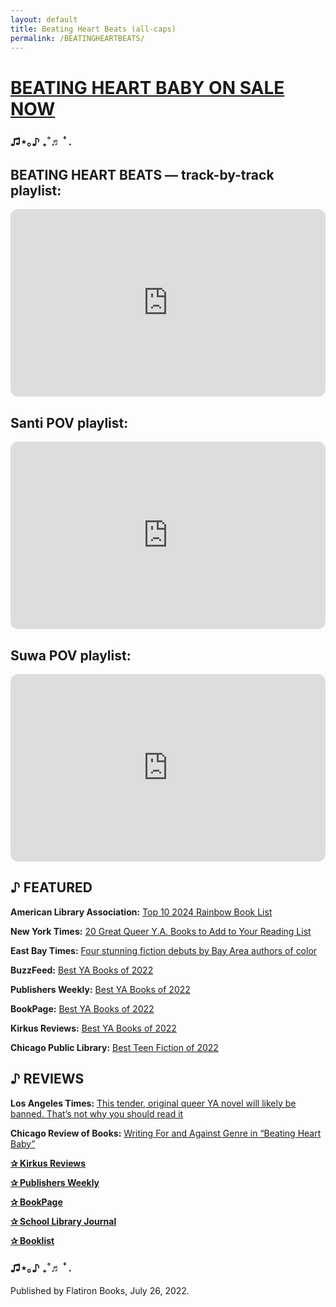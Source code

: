 ```yaml
---
layout: default
title: Beating Heart Beats (all-caps)
permalink: /BEATINGHEARTBEATS/
---
```


<h1><a href="https://us.macmillan.com/books/9781250819093/beatingheartbaby" target="_blank">BEATING HEART BABY ON SALE NOW</a></h1>

<h3>♫⋆｡♪ ₊˚♬ ﾟ.</h3>

<h2><strong>BEATING HEART BEATS — track-by-track playlist:</strong></h2>

<iframe style="border-radius:12px" src="https://open.spotify.com/embed/playlist/4w0bYbL6aYVixe75yrkESZ?utm_source=generator" width="100%" height="300" frameBorder="0" allowfullscreen="" allow="autoplay; clipboard-write; encrypted-media; fullscreen; picture-in-picture"></iframe>

<h2><strong>Santi POV playlist:</strong></h2>

<iframe style="border-radius:12px" src="https://open.spotify.com/embed/playlist/20zlebabpjznlQTzxnVMkA?utm_source=generator&theme=0" width="100%" height="300" frameBorder="0" allowfullscreen="" allow="autoplay; clipboard-write; encrypted-media; fullscreen; picture-in-picture"></iframe>

<h2><strong>Suwa POV playlist:</strong></h2>

<iframe style="border-radius:12px" src="https://open.spotify.com/embed/playlist/4stG8gBgnPcezEImbaJM9z?utm_source=generator&theme=0" width="100%" height="300" frameBorder="0" allowfullscreen="" allow="autoplay; clipboard-write; encrypted-media; fullscreen; picture-in-picture"></iframe>

<h2>♪ <strong>FEATURED</strong></h2>

<b>American Library Association:</b> <a href="https://drive.google.com/file/d/1i7HyCpYb4NMGtdxn0ImOAK3XsiiwON7b/view">Top 10 2024 Rainbow Book List</a>

<b>New York Times:</b> <a href="https://t.umblr.com/redirect?z=https%3A%2F%2Fwww.nytimes.com%2F2023%2F06%2F15%2Fbooks%2Freview%2Flgbtq-ya-books-authors.html&amp;t=ZjlhNTRiYTMxZjBlNWRjZTlmMDBlOGNjODA4NTE2NzFmOWY2NGEyYixkYjY4ZDQxMzJkY2ZiZGUwZDg4MTdlN2JhNDkyNDExMThmYjI5NjA5&amp;ts=1711079487">20 Great Queer Y.A. Books to Add to Your Reading List</a>

<b>East Bay Times:</b> <a href="https://www.eastbaytimes.com/2023/01/15/books-four-stunning-fiction-debuts-by-bay-area-authors-of-color/">Four stunning fiction debuts by Bay Area authors of color</a>

<b>BuzzFeed:</b> <a href="https://www.buzzfeed.com/farrahpenn/the-best-young-adult-books-of-2022">Best YA Books of 2022</a>

<b>Publishers Weekly:</b> <a href="https://best-books.publishersweekly.com/pw/best-books/2022/young-adult#book/book-3">Best YA Books of 2022</a>

<b>BookPage:</b> <a href="https://www.bookpage.com/features/best-ya-books-of-2022/">Best YA Books of 2022</a>

<b>Kirkus Reviews:</b> <a href="https://www.kirkusreviews.com/best-of/2022/young-adult/books/">Best YA Books of 2022</a>

<b>Chicago Public Library:</b> <a href="https://chipublib.bibliocommons.com/list/share/200121216_chipublib_teens/2203493022_best_teen_fiction_of_2022">Best Teen Fiction of 2022</a>

<h2>♪ <strong>REVIEWS</strong></h2>

<b>Los Angeles Times:</b> <a href="https://www.latimes.com/entertainment-arts/books/story/2022-07-25/review-lio-min-fresh-queer-ya-novel-beating-heart-baby">This tender, original queer YA novel will likely be banned. That’s not why you should read it</a>

<b>Chicago Review of Books:</b> <a href="https://chireviewofbooks.com/2022/08/02/beating-heart-baby/">Writing For and Against Genre in “Beating Heart Baby”</a>

<b><a href="https://www.kirkusreviews.com/book-reviews/lio-min/beating-heart-baby/#review-body">✰ Kirkus Reviews</a></b>

<b><a href="https://www.publishersweekly.com/978-1-250-819093">✰ Publishers Weekly</a></b>

<b><a href="https://www.bookpage.com/reviews/beating-heart-baby-lio-min-book-review/">✰ BookPage</a></b>

<b><a href="https://www.slj.com/review/beating-heart-baby">✰ School Library Journal</a></b>

<b><a href="https://macmillanlibrary.com/2022/02/10/2022-ya-starred-reviews-round-up-so-far/">✰ Booklist</a></b>

<h3>♫⋆｡♪ ₊˚♬ ﾟ.</h3>

Published by Flatiron Books, July 26, 2022.

